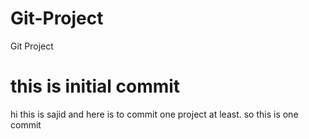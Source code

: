 # Git-Project
Git Project


this is initial commit
=======
hi this is sajid and here is to commit one project at least. so this is one commit
